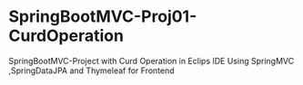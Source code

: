 # SpringBootMVC-Proj01-CurdOperation
SpringBootMVC-Project with Curd Operation in Eclips IDE
Using SpringMVC ,SpringDataJPA and Thymeleaf for Frontend
